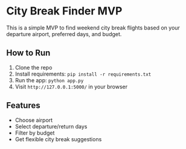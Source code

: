 # City Break Finder MVP

This is a simple MVP to find weekend city break flights based on your departure airport, preferred days, and budget.

## How to Run

1. Clone the repo
2. Install requirements: `pip install -r requirements.txt`
3. Run the app: `python app.py`
4. Visit `http://127.0.0.1:5000/` in your browser

## Features

- Choose airport
- Select departure/return days
- Filter by budget
- Get flexible city break suggestions

